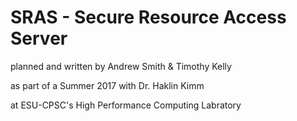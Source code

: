 # SRAS - Secure Resource Access Server

planned and written by Andrew Smith & Timothy Kelly

as part of a Summer 2017 with Dr. Haklin Kimm

at ESU-CPSC's High Performance Computing Labratory

